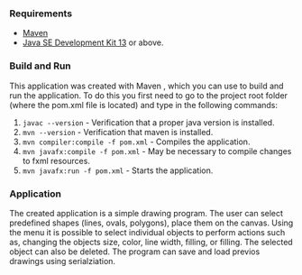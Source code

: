 ### Requirements 

* [Maven](https://maven.apache.org/)
* [Java SE Development Kit 13](https://www.oracle.com/technetwork/java/javase/downloads/jdk13-downloads-5672538.html) or above.

### Build and Run

This application was created with Maven
, which you can use to build and run the application. To do this you first need to go to the project root folder (where the pom.xml file is located) and type in the following commands:

1. `javac --version` - Verification that a proper java version is installed. 
2. `mvn --version` - Verification that maven is installed. 
3. `mvn compiler:compile -f pom.xml` - Compiles the application. 
4.  `mvn javafx:compile -f pom.xml` - May be necessary to compile changes to fxml resources. 
5. `mvn javafx:run -f pom.xml` - Starts the application. 

 
 ### Application 
 
 The created application is a simple drawing program. The user can select predefined shapes (lines, ovals, polygons),
 place them on the canvas. Using the menu it is possible to select individual objects to perform actions such as, changing 
 the objects size, color, line width, filling, or filling. The selected object can also be deleted. The program can save and 
 load previos drawings using serialziation. 